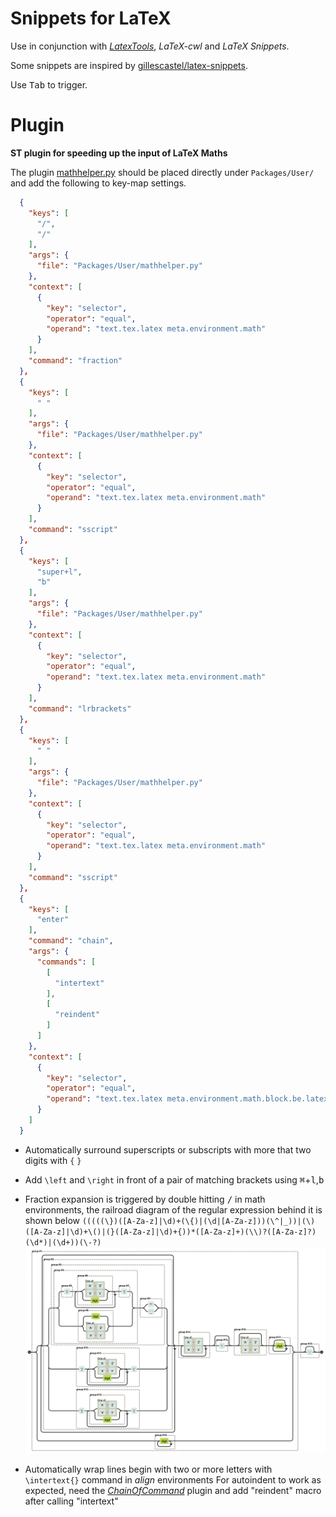# Snippets for LaTeX

Use in conjunction with [_LatexTools_](https://github.com/SublimeText/LaTeXTools), _LaTeX-cwl_ and _LaTeX Snippets_.

Some snippets are inspired by [gillescastel/latex-snippets](https://github.com/gillescastel/latex-snippets).

Use <kbd>Tab</kbd> to trigger.


# Plugin

**ST plugin for speeding up the input of LaTeX Maths**

The plugin [mathhelper.py](https://github.com/WeixuanZ/ST-LaTeX/blob/master/mathhelper.py) should be placed directly under `Packages/User/` and add the following to key-map settings.
```JSON
  {
    "keys": [
      "/",
      "/"
    ],
    "args": {
      "file": "Packages/User/mathhelper.py"
    },
    "context": [
      {
        "key": "selector",
        "operator": "equal",
        "operand": "text.tex.latex meta.environment.math"
      }
    ],
    "command": "fraction"
  },
  {
    "keys": [
      " "
    ],
    "args": {
      "file": "Packages/User/mathhelper.py"
    },
    "context": [
      {
        "key": "selector",
        "operator": "equal",
        "operand": "text.tex.latex meta.environment.math"
      }
    ],
    "command": "sscript"
  },
  {
    "keys": [
      "super+l",
      "b"
    ],
    "args": {
      "file": "Packages/User/mathhelper.py"
    },
    "context": [
      {
        "key": "selector",
        "operator": "equal",
        "operand": "text.tex.latex meta.environment.math"
      }
    ],
    "command": "lrbrackets"
  },
  {
    "keys": [
      " "
    ],
    "args": {
      "file": "Packages/User/mathhelper.py"
    },
    "context": [
      {
        "key": "selector",
        "operator": "equal",
        "operand": "text.tex.latex meta.environment.math"
      }
    ],
    "command": "sscript"
  },
  {
    "keys": [
      "enter"
    ],
    "command": "chain",
    "args": {
      "commands": [
        [
          "intertext"
        ],
        [
          "reindent"
        ]
      ]
    },
    "context": [
      {
        "key": "selector",
        "operator": "equal",
        "operand": "text.tex.latex meta.environment.math.block.be.latex"
      }
    ]
  }
```

* Automatically surround superscripts or subscripts with more that two digits with `{` `}`

* Add `\left` and `\right` in front of a pair of matching brackets using <kbd>⌘</kbd>+<kbd>l</kbd>,<kbd>b</kbd>

* Fraction expansion is triggered by double hitting <kbd>/</kbd> in math environments, the railroad diagram of the regular expression behind it is shown below
`(((((\})([A-Za-z]|\d)+(\{)|(\d|[A-Za-z]))(\^|_))|(\)([A-Za-z]|\d)+\()|(}([A-Za-z]|\d)+{))*([A-Za-z]+)(\\)?([A-Za-z]?)(\d*)|(\d+))(\-?)`
  ![](image.png)
  
* Automatically wrap lines begin with two or more letters with `\intertext{}` command in _align_ environments
  For autoindent to work as expected, need the [_ChainOfCommand_](https://github.com/jisaacks/ChainOfCommand) plugin and add "reindent" macro after calling "intertext"
